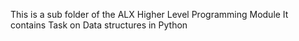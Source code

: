 This is a sub folder of the ALX Higher Level Programming Module
It contains Task on Data structures in Python
